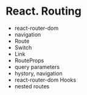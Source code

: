 # React. Routing
* react-router-dom
* navigation
* Route
* Switch
* Link
* RouteProps
* query parameters
* hystory, navigation
* react-router-dom Hooks
* nested routes
